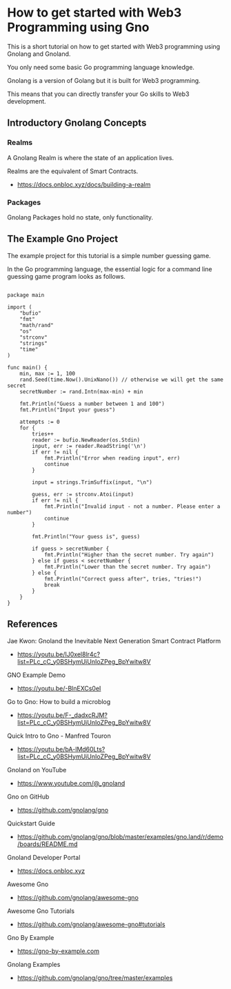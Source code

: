 # How to get started with Web3 Programming using Gno

This is a short tutorial on how to get started with Web3 programming using Gnolang and Gnoland. 

You only need some basic Go programming language knowledge. 

Gnolang is a version of Golang but it is built for Web3 programming. 

This means that you can directly transfer your Go skills to Web3 development.

## Introductory Gnolang Concepts

### Realms

A Gnolang Realm is where the state of an application lives.

Realms are the equivalent of Smart Contracts.

- https://docs.onbloc.xyz/docs/building-a-realm


### Packages

Gnolang Packages hold no state, only functionality.

## The Example Gno Project

The example project for this tutorial is a simple number guessing game.

In the Go programming language, the essential logic for a command line guessing game program looks as follows.

```golang

package main

import (
	"bufio"
	"fmt"
	"math/rand"
	"os"
	"strconv"
	"strings"
	"time"
)

func main() {
	min, max := 1, 100
	rand.Seed(time.Now().UnixNano()) // otherwise we will get the same secret
	secretNumber := rand.Intn(max-min) + min

	fmt.Println("Guess a number between 1 and 100")
	fmt.Println("Input your guess")

	attempts := 0
	for {
		tries++
		reader := bufio.NewReader(os.Stdin)
		input, err := reader.ReadString('\n')
		if err != nil {
			fmt.Println("Error when reading input", err)
			continue
		}

		input = strings.TrimSuffix(input, "\n")

		guess, err := strconv.Atoi(input)
		if err != nil {
			fmt.Println("Invalid input - not a number. Please enter a number")
			continue
		}

		fmt.Println("Your guess is", guess)

		if guess > secretNumber {
			fmt.Println("Higher than the secret number. Try again")
		} else if guess < secretNumber {
			fmt.Println("Lower than the secret number. Try again")
		} else {
			fmt.Println("Correct guess after", tries, "tries!")
			break
		}
	}
}

```

## References

Jae Kwon: Gnoland the Inevitable Next Generation Smart Contract Platform

- https://youtu.be/IJ0xel8lr4c?list=PLc_cC_y0BSHymUiUnIoZPeg_BpYwitw8V

GNO Example Demo

- https://youtu.be/-BlnEXCs0eI

Go to Gno: How to build a microblog

- https://youtu.be/F-_dadxcRJM?list=PLc_cC_y0BSHymUiUnIoZPeg_BpYwitw8V

Quick Intro to Gno - Manfred Touron

- https://youtu.be/bA-lMd60Lts?list=PLc_cC_y0BSHymUiUnIoZPeg_BpYwitw8V

Gnoland on YouTube

- https://www.youtube.com/@_gnoland

Gno on GitHub

- https://github.com/gnolang/gno

Quickstart Guide

- https://github.com/gnolang/gno/blob/master/examples/gno.land/r/demo/boards/README.md

Gnoland Developer Portal

- https://docs.onbloc.xyz

Awesome Gno

- https://github.com/gnolang/awesome-gno

Awesome Gno Tutorials

- https://github.com/gnolang/awesome-gno#tutorials

Gno By Example

- https://gno-by-example.com

Gnolang Examples

- https://github.com/gnolang/gno/tree/master/examples

